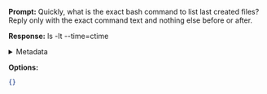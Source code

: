 **Prompt:**
Quickly, what is the exact bash command to list last created files?
Reply only with the exact command text and nothing else before or after.

**Response:**
ls -lt --time=ctime

<details><summary>Metadata</summary>

- Duration: 921 ms
- Datetime: 2023-07-20T13:19:22.010328
- Model: gpt-3.5-turbo-0613

</details>

**Options:**
```json
{}
```

